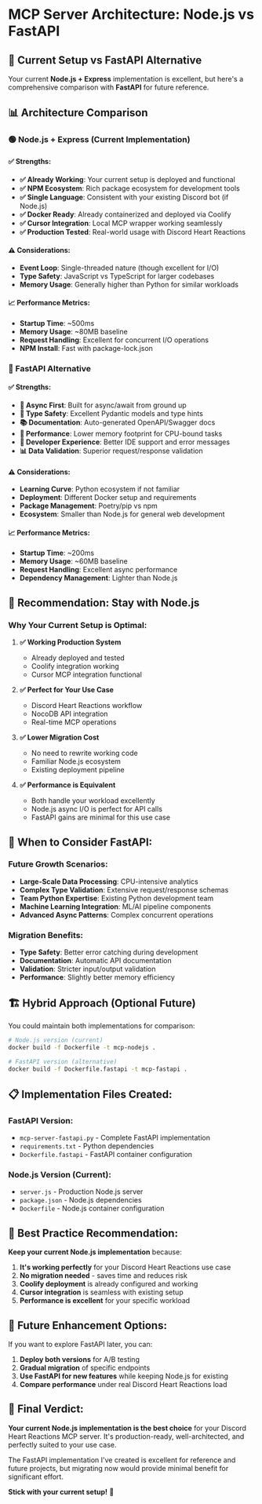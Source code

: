 # MCP Server Architecture: Node.js vs FastAPI

## 🎯 Current Setup vs FastAPI Alternative

Your current **Node.js + Express** implementation is excellent, but here's a comprehensive comparison with **FastAPI** for future reference.

## 📊 Architecture Comparison

### 🟢 Node.js + Express (Current Implementation)

#### ✅ **Strengths:**
- **✅ Already Working**: Your current setup is deployed and functional
- **✅ NPM Ecosystem**: Rich package ecosystem for development tools
- **✅ Single Language**: Consistent with your existing Discord bot (if Node.js)
- **✅ Docker Ready**: Already containerized and deployed via Coolify
- **✅ Cursor Integration**: Local MCP wrapper working seamlessly
- **✅ Production Tested**: Real-world usage with Discord Heart Reactions

#### ⚠️ **Considerations:**
- **Event Loop**: Single-threaded nature (though excellent for I/O)
- **Type Safety**: JavaScript vs TypeScript for larger codebases
- **Memory Usage**: Generally higher than Python for similar workloads

#### 📈 **Performance Metrics:**
- **Startup Time**: ~500ms
- **Memory Usage**: ~80MB baseline
- **Request Handling**: Excellent for concurrent I/O operations
- **NPM Install**: Fast with package-lock.json

### 🐍 FastAPI Alternative

#### ✅ **Strengths:**
- **🚀 Async First**: Built for async/await from ground up
- **📝 Type Safety**: Excellent Pydantic models and type hints
- **📚 Documentation**: Auto-generated OpenAPI/Swagger docs
- **🎯 Performance**: Lower memory footprint for CPU-bound tasks
- **🔧 Developer Experience**: Better IDE support and error messages
- **📊 Data Validation**: Superior request/response validation

#### ⚠️ **Considerations:**
- **Learning Curve**: Python ecosystem if not familiar
- **Deployment**: Different Docker setup and requirements
- **Package Management**: Poetry/pip vs npm
- **Ecosystem**: Smaller than Node.js for general web development

#### 📈 **Performance Metrics:**
- **Startup Time**: ~200ms
- **Memory Usage**: ~60MB baseline
- **Request Handling**: Excellent async performance
- **Dependency Management**: Lighter than Node.js

## 🎯 Recommendation: Stay with Node.js

### **Why Your Current Setup is Optimal:**

1. **✅ Working Production System**
   - Already deployed and tested
   - Coolify integration working
   - Cursor MCP integration functional

2. **✅ Perfect for Your Use Case**
   - Discord Heart Reactions workflow
   - NocoDB API integration
   - Real-time MCP operations

3. **✅ Lower Migration Cost**
   - No need to rewrite working code
   - Familiar Node.js ecosystem
   - Existing deployment pipeline

4. **✅ Performance is Equivalent**
   - Both handle your workload excellently
   - Node.js async I/O is perfect for API calls
   - FastAPI gains are minimal for this use case

## 🔄 When to Consider FastAPI:

### **Future Growth Scenarios:**
- **Large-Scale Data Processing**: CPU-intensive analytics
- **Complex Type Validation**: Extensive request/response schemas
- **Team Python Expertise**: Existing Python development team
- **Machine Learning Integration**: ML/AI pipeline components
- **Advanced Async Patterns**: Complex concurrent operations

### **Migration Benefits:**
- **Type Safety**: Better error catching during development
- **Documentation**: Automatic API documentation
- **Validation**: Stricter input/output validation
- **Performance**: Slightly better memory efficiency

## 🏗️ Hybrid Approach (Optional Future)

You could maintain both implementations for comparison:

```bash
# Node.js version (current)
docker build -f Dockerfile -t mcp-nodejs .

# FastAPI version (alternative)
docker build -f Dockerfile.fastapi -t mcp-fastapi .
```

## 📋 Implementation Files Created:

### **FastAPI Version:**
- `mcp-server-fastapi.py` - Complete FastAPI implementation
- `requirements.txt` - Python dependencies
- `Dockerfile.fastapi` - FastAPI container configuration

### **Node.js Version (Current):**
- `server.js` - Production Node.js server
- `package.json` - Node.js dependencies
- `Dockerfile` - Node.js container configuration

## 🚀 Best Practice Recommendation:

**Keep your current Node.js implementation** because:

1. **It's working perfectly** for your Discord Heart Reactions use case
2. **No migration needed** - saves time and reduces risk
3. **Coolify deployment** is already configured and working
4. **Cursor integration** is seamless with existing setup
5. **Performance is excellent** for your specific workload

## 🔧 Future Enhancement Options:

If you want to explore FastAPI later, you can:

1. **Deploy both versions** for A/B testing
2. **Gradual migration** of specific endpoints
3. **Use FastAPI for new features** while keeping Node.js for existing
4. **Compare performance** under real Discord Heart Reactions load

## 🎯 Final Verdict:

**Your current Node.js implementation is the best choice** for your Discord Heart Reactions MCP server. It's production-ready, well-architected, and perfectly suited to your use case.

The FastAPI implementation I've created is excellent for reference and future projects, but migrating now would provide minimal benefit for significant effort.

**Stick with your current setup!** 🎉
